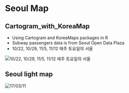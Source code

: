 # Seoul Map

## Cartogram_with_KoreaMap
- Using Cartogram and KoreaMaps packages in R
- Subway passengers data is from Seoul Open Data Plaza
- 10/22, 10/29, 11/5, 11/12 매주 토요일의 서울

![10/22, 10/29, 11/5, 11/12 매주 토요일의 서울](https://kmangyo.files.wordpress.com/2016/11/cart_seoul.gif?w=840)

## Seoul light map

![17/03/11](https://i1.wp.com/khg423.dothome.co.kr/wp-content/uploads/2017/03/YNy9QsI.gif)
